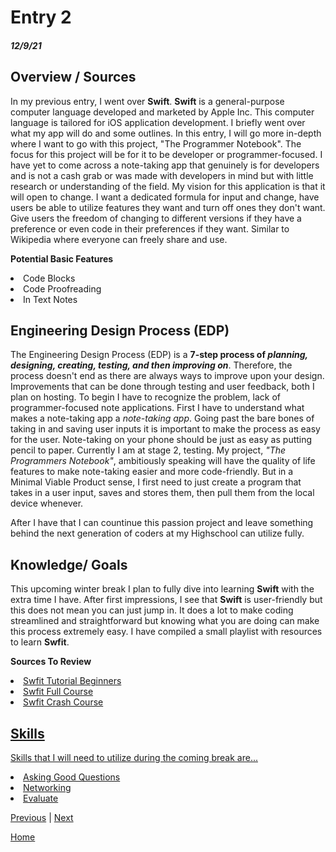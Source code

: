 # Entry 2
##### 12/9/21

## Overview / Sources

In my previous entry, I went over <b>Swift</b>. <b>Swift</b> is a general-purpose computer language developed and marketed by Apple Inc. This computer language is tailored for iOS application development. I briefly went over what my app will do and some outlines. In this entry, I will go more in-depth where I want to go with this project, "The Programmer Notebook". The focus for this project will be for it to be developer or programmer-focused. I have yet to come across a note-taking app that genuinely is for developers and is not a cash grab or was made with developers in mind but with little research or understanding of the field. My vision for this application is that it will open to change. I want a dedicated formula for input and change, have users be able to utilize features they want and turn off ones they don't want. Give users the freedom of changing to different versions if they have a preference or even code in their preferences if they want. Similar to Wikipedia where everyone can freely share and use.

<b>Potential Basic Features</b>
<li>Code Blocks</li>
<li>Code Proofreading</li>
<li>In Text Notes</li>




## Engineering Design Process (EDP)

The Engineering Design Process (EDP) is a <b>7-step process of *planning, designing, creating, testing, and then improving on*</b>. Therefore, the process doesn't end as there are always ways to improve upon your design. Improvements that can be done through testing and user feedback, both I plan on hosting. To begin I have to recognize the problem, lack of programmer-focused note applications. First I have to understand what makes a note-taking app a *note-taking app*. Going past the bare bones of taking in and saving user inputs it is important to make the process as easy for the user. Note-taking on your phone should be just as easy as putting pencil to paper. Currently I am at stage 2, testing. My project, *"The Programmers Notebook"*, ambitiously speaking will have the quality of life features to make note-taking easier and more code-friendly. But in a Minimal Viable Product sense, I first need to just create a program that takes in a user input, saves and stores them, then pull them from the local device whenever. 
 
After I have that I can countinue this passion project and leave something behind the next generation of coders at my Highschool can utilize fully. 
 
## Knowledge/ Goals

This upcoming winter break I plan to fully dive into learning <b>Swift</b> with the extra time I have. After first impressions, I see that <b>Swift</b> is user-friendly but this does not mean you can just jump in. It does a lot to make coding streamlined and straightforward but knowing what you are doing can make this process extremely easy. I have compiled a small playlist with resources to learn <b>Swfit</b>. 

<b>Sources To Review</b>
<li><a href="https://www.youtube.com/watch?v=Ulp1Kimblg0&t=84s">Swfit Tutorial Beginners </li>
<li><a href="https://www.youtube.com/watch?v=comQ1-x2a1Q">Swfit Full Course </li>
<li><a href="https://www.youtube.com/watch?v=Pd8IvykiW20">Swfit Crash Course </li>


## Skills
Skills that I will need to utilize during the coming break are...
  <li>Asking Good Questions</li>
  <li>Networking</li>
  <li>Evaluate</li>






[Previous](entry01.md) | [Next](entry03.md)

[Home](../README.md)
